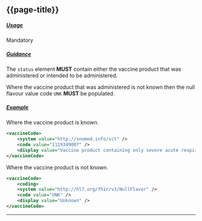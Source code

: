 ## {{page-title}}

<h5><ins>Usage</ins></h5>

<span class="mro-circle mandatory" title="Mandatory"></span> Mandatory


<h5><ins>Guidance</ins></h5>

The `status` element **MUST** contain either the vaccine product that was administered or intended to be administered.

Where the vaccine product that was administered is not known then the null flavour value code `UNK` **MUST** be populated.

<h5><ins>Example</ins></h5>

Where the vaccine product is known.

```xml
<vaccineCode>
    <system value="http://snomed.info/sct" />
    <code value="1119349007" />
    <display value="Vaccine product containing only severe acute respiratory syndrome coronavirus 2 messenger ribonucleic acid (medicinal product)" />
</vaccineCode>
```

Where the vaccine product is not known.

```xml
<vaccineCode>
    <coding>
    <system value="http://hl7.org/fhir/v3/NullFlavor" />
    <code value="UNK" />
    <display value="Unknown" />
</vaccineCode>
```

---